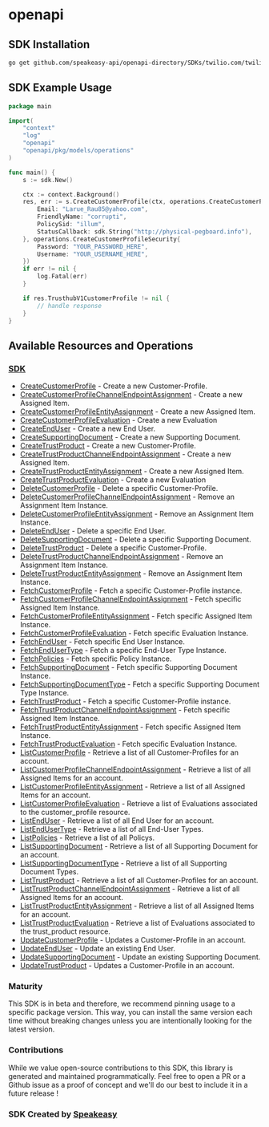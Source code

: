 # openapi

<!-- Start SDK Installation -->
## SDK Installation

```bash
go get github.com/speakeasy-api/openapi-directory/SDKs/twilio.com/twilio_trusthub_v1/1.43.0/go
```
<!-- End SDK Installation -->

## SDK Example Usage
<!-- Start SDK Example Usage -->
```go
package main

import(
	"context"
	"log"
	"openapi"
	"openapi/pkg/models/operations"
)

func main() {
    s := sdk.New()

    ctx := context.Background()
    res, err := s.CreateCustomerProfile(ctx, operations.CreateCustomerProfileCreateCustomerProfileRequest{
        Email: "Larue_Rau85@yahoo.com",
        FriendlyName: "corrupti",
        PolicySid: "illum",
        StatusCallback: sdk.String("http://physical-pegboard.info"),
    }, operations.CreateCustomerProfileSecurity{
        Password: "YOUR_PASSWORD_HERE",
        Username: "YOUR_USERNAME_HERE",
    })
    if err != nil {
        log.Fatal(err)
    }

    if res.TrusthubV1CustomerProfile != nil {
        // handle response
    }
}
```
<!-- End SDK Example Usage -->

<!-- Start SDK Available Operations -->
## Available Resources and Operations

### [SDK](docs/sdk/README.md)

* [CreateCustomerProfile](docs/sdk/README.md#createcustomerprofile) - Create a new Customer-Profile.
* [CreateCustomerProfileChannelEndpointAssignment](docs/sdk/README.md#createcustomerprofilechannelendpointassignment) - Create a new Assigned Item.
* [CreateCustomerProfileEntityAssignment](docs/sdk/README.md#createcustomerprofileentityassignment) - Create a new Assigned Item.
* [CreateCustomerProfileEvaluation](docs/sdk/README.md#createcustomerprofileevaluation) - Create a new Evaluation
* [CreateEndUser](docs/sdk/README.md#createenduser) - Create a new End User.
* [CreateSupportingDocument](docs/sdk/README.md#createsupportingdocument) - Create a new Supporting Document.
* [CreateTrustProduct](docs/sdk/README.md#createtrustproduct) - Create a new Customer-Profile.
* [CreateTrustProductChannelEndpointAssignment](docs/sdk/README.md#createtrustproductchannelendpointassignment) - Create a new Assigned Item.
* [CreateTrustProductEntityAssignment](docs/sdk/README.md#createtrustproductentityassignment) - Create a new Assigned Item.
* [CreateTrustProductEvaluation](docs/sdk/README.md#createtrustproductevaluation) - Create a new Evaluation
* [DeleteCustomerProfile](docs/sdk/README.md#deletecustomerprofile) - Delete a specific Customer-Profile.
* [DeleteCustomerProfileChannelEndpointAssignment](docs/sdk/README.md#deletecustomerprofilechannelendpointassignment) - Remove an Assignment Item Instance.
* [DeleteCustomerProfileEntityAssignment](docs/sdk/README.md#deletecustomerprofileentityassignment) - Remove an Assignment Item Instance.
* [DeleteEndUser](docs/sdk/README.md#deleteenduser) - Delete a specific End User.
* [DeleteSupportingDocument](docs/sdk/README.md#deletesupportingdocument) - Delete a specific Supporting Document.
* [DeleteTrustProduct](docs/sdk/README.md#deletetrustproduct) - Delete a specific Customer-Profile.
* [DeleteTrustProductChannelEndpointAssignment](docs/sdk/README.md#deletetrustproductchannelendpointassignment) - Remove an Assignment Item Instance.
* [DeleteTrustProductEntityAssignment](docs/sdk/README.md#deletetrustproductentityassignment) - Remove an Assignment Item Instance.
* [FetchCustomerProfile](docs/sdk/README.md#fetchcustomerprofile) - Fetch a specific Customer-Profile instance.
* [FetchCustomerProfileChannelEndpointAssignment](docs/sdk/README.md#fetchcustomerprofilechannelendpointassignment) - Fetch specific Assigned Item Instance.
* [FetchCustomerProfileEntityAssignment](docs/sdk/README.md#fetchcustomerprofileentityassignment) - Fetch specific Assigned Item Instance.
* [FetchCustomerProfileEvaluation](docs/sdk/README.md#fetchcustomerprofileevaluation) - Fetch specific Evaluation Instance.
* [FetchEndUser](docs/sdk/README.md#fetchenduser) - Fetch specific End User Instance.
* [FetchEndUserType](docs/sdk/README.md#fetchendusertype) - Fetch a specific End-User Type Instance.
* [FetchPolicies](docs/sdk/README.md#fetchpolicies) - Fetch specific Policy Instance.
* [FetchSupportingDocument](docs/sdk/README.md#fetchsupportingdocument) - Fetch specific Supporting Document Instance.
* [FetchSupportingDocumentType](docs/sdk/README.md#fetchsupportingdocumenttype) - Fetch a specific Supporting Document Type Instance.
* [FetchTrustProduct](docs/sdk/README.md#fetchtrustproduct) - Fetch a specific Customer-Profile instance.
* [FetchTrustProductChannelEndpointAssignment](docs/sdk/README.md#fetchtrustproductchannelendpointassignment) - Fetch specific Assigned Item Instance.
* [FetchTrustProductEntityAssignment](docs/sdk/README.md#fetchtrustproductentityassignment) - Fetch specific Assigned Item Instance.
* [FetchTrustProductEvaluation](docs/sdk/README.md#fetchtrustproductevaluation) - Fetch specific Evaluation Instance.
* [ListCustomerProfile](docs/sdk/README.md#listcustomerprofile) - Retrieve a list of all Customer-Profiles for an account.
* [ListCustomerProfileChannelEndpointAssignment](docs/sdk/README.md#listcustomerprofilechannelendpointassignment) - Retrieve a list of all Assigned Items for an account.
* [ListCustomerProfileEntityAssignment](docs/sdk/README.md#listcustomerprofileentityassignment) - Retrieve a list of all Assigned Items for an account.
* [ListCustomerProfileEvaluation](docs/sdk/README.md#listcustomerprofileevaluation) - Retrieve a list of Evaluations associated to the customer_profile resource.
* [ListEndUser](docs/sdk/README.md#listenduser) - Retrieve a list of all End User for an account.
* [ListEndUserType](docs/sdk/README.md#listendusertype) - Retrieve a list of all End-User Types.
* [ListPolicies](docs/sdk/README.md#listpolicies) - Retrieve a list of all Policys.
* [ListSupportingDocument](docs/sdk/README.md#listsupportingdocument) - Retrieve a list of all Supporting Document for an account.
* [ListSupportingDocumentType](docs/sdk/README.md#listsupportingdocumenttype) - Retrieve a list of all Supporting Document Types.
* [ListTrustProduct](docs/sdk/README.md#listtrustproduct) - Retrieve a list of all Customer-Profiles for an account.
* [ListTrustProductChannelEndpointAssignment](docs/sdk/README.md#listtrustproductchannelendpointassignment) - Retrieve a list of all Assigned Items for an account.
* [ListTrustProductEntityAssignment](docs/sdk/README.md#listtrustproductentityassignment) - Retrieve a list of all Assigned Items for an account.
* [ListTrustProductEvaluation](docs/sdk/README.md#listtrustproductevaluation) - Retrieve a list of Evaluations associated to the trust_product resource.
* [UpdateCustomerProfile](docs/sdk/README.md#updatecustomerprofile) - Updates a Customer-Profile in an account.
* [UpdateEndUser](docs/sdk/README.md#updateenduser) - Update an existing End User.
* [UpdateSupportingDocument](docs/sdk/README.md#updatesupportingdocument) - Update an existing Supporting Document.
* [UpdateTrustProduct](docs/sdk/README.md#updatetrustproduct) - Updates a Customer-Profile in an account.
<!-- End SDK Available Operations -->

### Maturity

This SDK is in beta and therefore, we recommend pinning usage to a specific package version.
This way, you can install the same version each time without breaking changes unless you are intentionally
looking for the latest version.

### Contributions

While we value open-source contributions to this SDK, this library is generated and maintained programmatically.
Feel free to open a PR or a Github issue as a proof of concept and we'll do our best to include it in a future release !

### SDK Created by [Speakeasy](https://docs.speakeasyapi.dev/docs/using-speakeasy/client-sdks)

